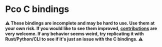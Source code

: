 # Pco C bindings

**⚠️
These bindings are incomplete and may be hard to use.
Use them at your own risk.
If you would like to see them improved, [contributions](../docs/CONTRIBUTING.md) are very welcome.
If any behavior seems weird, try replicating it with Rust/Python/CLI to see if
it's just an issue with the C bindings.
⚠️**
